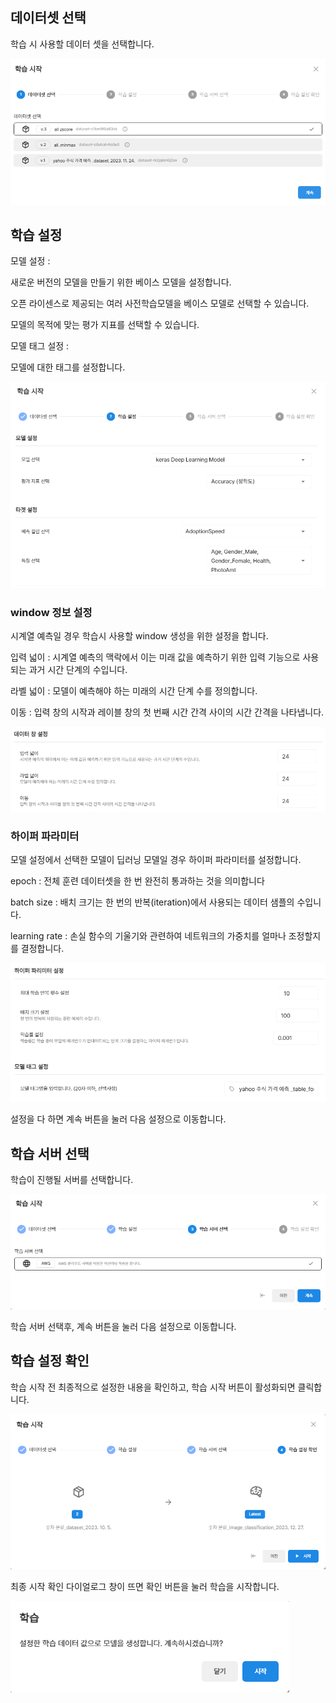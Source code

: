 ## 데이터셋 선택
학습 시 사용할 데이터 셋을 선택합니다.

![img1](https://raw.githubusercontent.com/vazilcompany/vridge-docs/main/guide/img/ai_modeling/csv_type/training_dialog/select_dataset.png)



## 학습 설정
모델 설정 : 

새로운 버전의 모델을 만들기 위한 베이스 모델을 설정합니다.

오픈 라이센스로 제공되는 여러 사전학습모델을 베이스 모델로 선택할 수 있습니다.

모델의 목적에 맞는 평가 지표를 선택할 수 있습니다. 


모델 태그 설정 : 

모델에 대한 태그를 설정합니다.



![img1](https://raw.githubusercontent.com/vazilcompany/vridge-docs/main/guide/img/ai_modeling/csv_type/training_dialog/set_training_config_1.png)

### window 정보 설정 

시계열 예측일 경우 학습시 사용할 window 생성을 위한 설정을 합니다. 

입력 넓이
: 시계열 예측의 맥락에서 이는 미래 값을 예측하기 위한 입력 기능으로 사용되는 과거 시간 단계의 수입니다.
  
라벨 넓이
: 모델이 예측해야 하는 미래의 시간 단계 수를 정의합니다.
  
이동
: 입력 창의 시작과 레이블 창의 첫 번째 시간 간격 사이의 시간 간격을 나타냅니다.

![img1](https://raw.githubusercontent.com/vazilcompany/vridge-docs/main/guide/img/ai_modeling/csv_type/training_dialog/set_training_config_window.png)



### 하이퍼 파라미터
모델 설정에서 선택한 모델이 딥러닝 모델일 경우 하이퍼 파라미터를 설정합니다. 

epoch
: 전체 훈련 데이터셋을 한 번 완전히 통과하는 것을 의미합니다

batch size
: 배치 크기는 한 번의 반복(iteration)에서 사용되는 데이터 샘플의 수입니다.

learning rate
: 손실 함수의 기울기와 관련하여 네트워크의 가중치를 얼마나 조정할지를 결정합니다.

![img1](https://raw.githubusercontent.com/vazilcompany/vridge-docs/main/guide/img/ai_modeling/csv_type/training_dialog/set_hyper_parameter_model_tag.png)

설정을 다 하면 계속 버튼을 눌러 다음 설정으로 이동합니다.



## 학습 서버 선택
학습이 진행될 서버를 선택합니다.

![img1](https://raw.githubusercontent.com/vazilcompany/vridge-docs/main/guide/img/ai_modeling/image_type/training_dialog/select_training_server.png)

학습 서버 선택후, 계속 버튼을 눌러 다음 설정으로 이동합니다.



## 학습 설정 확인 

학습 시작 전 최종적으로 설정한 내용을 확인하고, 학습 시작 버튼이 활성화되면 클릭합니다.


![img1](https://raw.githubusercontent.com/vazilcompany/vridge-docs/main/guide/img/ai_modeling/image_type/training_dialog/start_training.png)  


최종 시작 확인 다이얼로그 창이 뜨면 확인 버튼을 눌러 학습을 시작합니다.


![img1](https://raw.githubusercontent.com/vazilcompany/vridge-docs/main/guide/img/ai_modeling/image_type/training_dialog/check_start_training.png)
